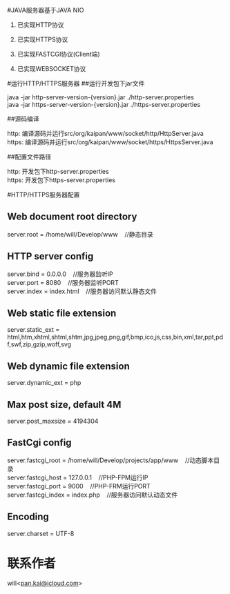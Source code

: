 #JAVA服务器基于JAVA NIO
1.  已实现HTTP协议

2. 已实现HTTPS协议 

3. 已实现FASTCGI协议(Client端)

4. 已实现WEBSOCKET协议

#运行HTTP/HTTPS服务器
##运行开发包下jar文件

java -jar http-server-version-{version}.jar ./http-server.properties  
java -jar https-server-version-{version}.jar ./https-server.properties

##源码编译

http:  编译源码并运行src/org/kaipan/www/socket/http/HttpServer.java  
https: 编译源码并运行src/org/kaipan/www/socket/https/HttpsServer.java

##配置文件路径

http:  开发包下http-server.properties  
https: 开发包下https-server.properties

#HTTP/HTTPS服务器配置
## Web document root directory
server.root = /home/will/Develop/www          &nbsp;&nbsp;&nbsp;//静态目录

## HTTP server config
server.bind  = 0.0.0.0                        &nbsp;&nbsp;&nbsp;//服务器监听IP　  
server.port  = 8080                           &nbsp;&nbsp;&nbsp;//服务器监听PORT  
server.index = index.html                     &nbsp;&nbsp;&nbsp;//服务器访问默认静态文件 

## Web static file extension
server.static_ext  = html,htm,xhtml,shtml,shtm,jpg,jpeg,png,gif,bmp,ico,js,css,bin,xml,tar,ppt,pdf,swf,zip,gzip,woff,svg

## Web dynamic file extension
server.dynamic_ext = php 

## Max post size, default 4M
server.post_maxsize = 4194304

## FastCgi config
server.fastcgi_root  = /home/will/Develop/projects/app/www      &nbsp;&nbsp;&nbsp;//动态脚本目录<br />
server.fastcgi_host  = 127.0.0.1                                &nbsp;&nbsp;&nbsp;//PHP-FPM运行IP<br />
server.fastcgi_port  = 9000                                     &nbsp;&nbsp;&nbsp;//PHP-FRM运行PORT<br />
server.fastcgi_index = index.php                                &nbsp;&nbsp;&nbsp;//服务器访问默认动态文件<br/>

## Encoding
server.charset = UTF-8

# 联系作者
will&lt;pan.kai@icloud.com&gt;
